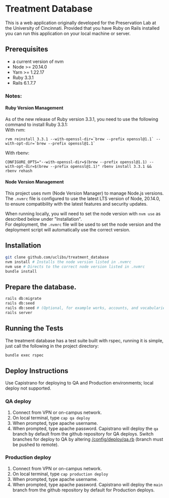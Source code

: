 # Treatment Database

This is a web application originally developed for the Preservation Lab at the University of Cincinnati. Provided that you have Ruby on Rails installed you can run this application on your local machine or server.

## Prerequisites
- a current version of nvm
- Node >= 20.14.0
- Yarn >= 1.22.17
- Ruby 3.3.1
- Rails 6.1.7.7

### Notes:

#### Ruby Version Management
As of the new release of Ruby version 3.3.1, you need to use the following command to
install Ruby 3.3.1:
<br/>
With rvm:
```
rvm reinstall 3.3.1 --with-openssl-dir=`brew --prefix openssl@1.1` --with-opt-dir=`brew --prefix openssl@1.1`
```
With rbenv:
```
CONFIGURE_OPTS="--with-openssl-dir=$(brew --prefix openssl@1.1) --with-opt-dir=$(brew --prefix openssl@1.1)" rbenv install 3.3.1 && rbenv rehash
```

#### Node Version Management

This project uses nvm (Node Version Manager) to manage Node.js versions. The `.nvmrc` file is configured to use the
latest LTS version of Node, 20.14.0, to ensure compatibility with the latest features and security updates. 

When running locally, you will need to set the node version with `nvm use` as described below under "Installation".  
For deployment, the `.nvmrc` file will be used to set the node version and the deployment script will automatically
use the correct version.

## Installation

```bash
git clone github.com/uclibs/treatment_database
nvm install # Installs the node version listed in .nvmrc
nvm use # Directs to the correct node version listed in .nvmrc
bundle install
```

## Prepare the database.

```bash
rails db:migrate
rails db:seed
rails db:seed # (Optional, for example works, accounts, and vocabularies)
rails server
```

## Running the Tests

The treatment database has a test suite built with rspec, running it is simple, just call the following in the project directory:

```bash
bundle exec rspec
```

## Deploy Instructions
Use Capistrano for deploying to QA and Production environments; local deploy not supported.
### QA deploy
1. Connect from VPN or on-campus network.
1. On local terminal, type `cap qa deploy`
1. When prompted, type apache username.
1. When prompted, type apache password.
   Capistrano will deploy the `qa` branch by default from the github repository for QA deploys. Switch branches for deploy to QA by altering [/config/deploy/qa.rb](https://github.com/uclibs/treatment_database/blob/qa/config/deploy/qa.rb#L5) (branch must be pushed to remote).
### Production deploy
1. Connect from VPN or on-campus network.
1. On local terminal, type `cap production deploy`
1. When prompted, type apache username.
1. When prompted, type apache password.
   Capistrano will deploy the `main` branch from the github repository by default for Production deploys.
